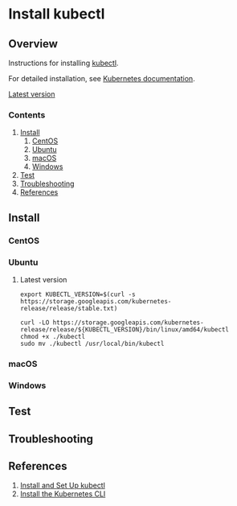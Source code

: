 # Install kubectl

## Overview

Instructions for installing [kubectl](https://kubernetes.io/docs/reference/kubectl/overview/).

For detailed installation, see [Kubernetes documentation](https://kubernetes.io/docs/tasks/tools/install-kubectl/).

[Latest version](https://storage.googleapis.com/kubernetes-release/release/stable.txt)

### Contents

1. [Install](#install)
    1. [CentOS](#centos)
    1. [Ubuntu](#ubuntu)
    1. [macOS](#macos)
    1. [Windows](#windows)
1. [Test](#test)
1. [Troubleshooting](#troubleshooting)
1. [References](#references)

## Install

### CentOS

### Ubuntu

1. Latest version

    ```console
    export KUBECTL_VERSION=$(curl -s https://storage.googleapis.com/kubernetes-release/release/stable.txt)

    curl -LO https://storage.googleapis.com/kubernetes-release/release/${KUBECTL_VERSION}/bin/linux/amd64/kubectl
    chmod +x ./kubectl
    sudo mv ./kubectl /usr/local/bin/kubectl
    ```

### macOS

### Windows

## Test

## Troubleshooting

## References

1. [Install and Set Up kubectl](https://kubernetes.io/docs/tasks/tools/install-kubectl/)
1. [Install the Kubernetes CLI](https://docs.docker.com/ee/ucp/user-access/kubectl/)
